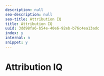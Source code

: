 ```yaml
---
description: null
seo-description: null
seo-title: Attribution IQ
title: Attribution IQ
uuid: 3dd98fa6-b54e-40e6-92eb-b76c4ea13adc
index: y
internal: n
snippet: y
---
```


# Attribution IQ

